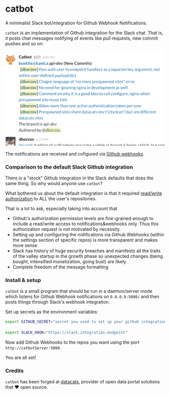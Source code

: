 # catbot
A minimalist Slack bot/integration for Github Webhook Notifications.

`catbot` is an implementation of Github integration for the Slack chat. That is, it posts chat messages notifying of events like pull requests, new commit pushes and so on:

![catbot screenshot](screenshot.png)

The notifications are received and cofigured via [Github webhooks](https://developer.github.com/webhooks/).

### Comparison to the default Slack Github integration
There is a "stock" Github integration in the Slack defaults that does the same thing. So why would anyone use `catbot`?

What bothered us about the default integration is that it required [read/write authorization](https://slack.zendesk.com/hc/en-us/articles/201824286-Setting-up-the-GitHub-integration) to ALL the user's repositories.

That is a lot to ask, especially taking into account that
- Github's authorization permission levels are fine-grained enough to include a read/write access to  notifications&webhooks only. Thus this authorization request is not motivated by necessity.
- Setting up and configuring the notifications via Github Webhooks (within the settings section of specific repos) is more transparent and makes more sense
- Slack has history of huge security breaches and manifests all the traits of the valley startup in the growth phase so unexpected changes (being bought, intensified monetization, going bust) are likely
- Complete freedom of the message formatting

### Install & setup
`catbot` is a small program that should be run in a daemon/server mode which listens for Github Webhook notifications on `0.0.0.0:5000/` and then posts things through Slack's webhook integration.

Set up secrets as the environment variables:
```sh
export GITHUB_SECRET="secret you used to set up your github integration"

export SLACK_HOOK="https://slack.integration.endpoint"
```

Now add Github Webhooks to the repos you want using the port `http://catbotServer:5000`.

You are all set!

### Credits
`catbot` has been forged at [datacats](datacats.com), provider of open data portal solutions that ♥ open source.
